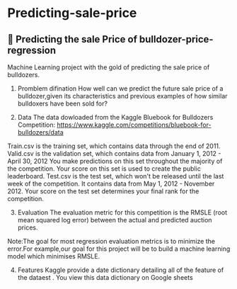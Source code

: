 # Predicting-sale-price
## 🚜 Predicting the sale Price of bulldozer-price-regression
Machine Learning project with the gold of predicting the sale price of bulldozers.

1. Promblem difination
How well can we predict the future sale price of a bulldozer,given its characteristics and previous examples of how similar bulldoxers have been sold for?

2. Data
The data dowloaded from the Kaggle Bluebook for Bulldozers Competition: https://www.kaggle.com/competitions/bluebook-for-bulldozers/data

Train.csv is the training set, which contains data through the end of 2011.
Valid.csv is the validation set, which contains data from January 1, 2012 - April 30, 2012 You make predictions on this set throughout the majority of the competition. Your score on this set is used to create the public leaderboard.
Test.csv is the test set, which won't be released until the last week of the competition. It contains data from May 1, 2012 - November 2012. Your score on the test set determines your final rank for the competition.

3. Evaluation
The evaluation metric for this competition is the RMSLE (root mean squared log error) between the actual and predicted auction prices.

Note:The goal for most regression evaluation metrics is to minimize the error.For example,our goal for this project will be to build a machine learning model which minimises RMSLE.

4. Features
Kaggle provide a date dictionary detailing all of the feature of the dataest . You view this data dictionary on Google sheets
